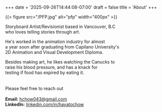 +++
date = '2025-09-26T14:44:08-07:00'
draft = false
title = 'About'
+++

{{< figure src="/PFP.jpg" alt="pfp" width="400px" >}} 

Storyboard Artist/Revisionist based in Vancouver, B.C  
who loves telling stories through art.<br>

He's worked in the animation industry for almost  
a year soon after graduating from Capilano University's  
2D Animation and Visual Development Diploma.<br>

Besides making art, he likes watching the Canucks to  
raise his blood pressure, and has a knack for  
testing if food has expired by eating it.  
<br>
<br>
Please feel free to reach out
<br>
<br>
**Email:** <a href="mailto:hchow043@gmail.com"> hchow043@gmail.com</a>  
**LinkedIn:** <a href="https://linkedin.com/in/hayatochow"> linkedin.com/in/hayatochow</a>